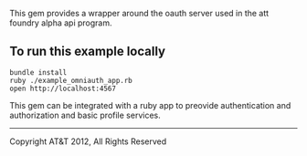 This gem provides a wrapper around the oauth server used in the att foundry alpha api program.

## To run this example locally

    bundle install
    ruby ./example_omniauth_app.rb
    open http://localhost:4567
    
This gem can be integrated with a ruby app to preovide authentication and authorization and basic profile services.
    
---

Copyright AT&T 2012, All Rights Reserved

